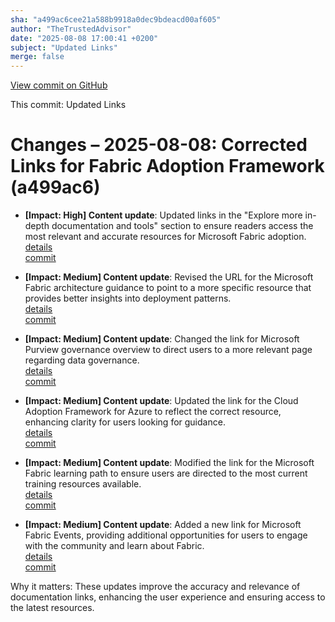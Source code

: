 ```yaml
---
sha: "a499ac6cee21a588b9918a0dec9bdeacd00af605"
author: "TheTrustedAdvisor"
date: "2025-08-08 17:00:41 +0200"
subject: "Updated Links"
merge: false
---
```


[View commit on GitHub](https://github.com/TheTrustedAdvisor/FabricAdoptionFramework/commit/a499ac6cee21a588b9918a0dec9bdeacd00af605)

This commit: Updated Links

# Changes – 2025-08-08: Corrected Links for Fabric Adoption Framework (a499ac6)

- **[Impact: High] Content update**: Updated links in the "Explore more in-depth documentation and tools" section to ensure readers access the most relevant and accurate resources for Microsoft Fabric adoption.  
   [details](/docs/about/changes/2025-08-08-updated-links)  
   [commit](https://github.com/TheTrustedAdvisor/FabricAdoptionFramework/commit/a499ac6cee21a588b9918a0dec9bdeacd00af605)

- **[Impact: Medium] Content update**: Revised the URL for the Microsoft Fabric architecture guidance to point to a more specific resource that provides better insights into deployment patterns.  
   [details](/docs/about/changes/2025-08-08-updated-links)  
   [commit](https://github.com/TheTrustedAdvisor/FabricAdoptionFramework/commit/a499ac6cee21a588b9918a0dec9bdeacd00af605)

- **[Impact: Medium] Content update**: Changed the link for Microsoft Purview governance overview to direct users to a more relevant page regarding data governance.  
   [details](/docs/about/changes/2025-08-08-updated-links)  
   [commit](https://github.com/TheTrustedAdvisor/FabricAdoptionFramework/commit/a499ac6cee21a588b9918a0dec9bdeacd00af605)

- **[Impact: Medium] Content update**: Updated the link for the Cloud Adoption Framework for Azure to reflect the correct resource, enhancing clarity for users looking for guidance.  
   [details](/docs/about/changes/2025-08-08-updated-links)  
   [commit](https://github.com/TheTrustedAdvisor/FabricAdoptionFramework/commit/a499ac6cee21a588b9918a0dec9bdeacd00af605)

- **[Impact: Medium] Content update**: Modified the link for the Microsoft Fabric learning path to ensure users are directed to the most current training resources available.  
   [details](/docs/about/changes/2025-08-08-updated-links)  
   [commit](https://github.com/TheTrustedAdvisor/FabricAdoptionFramework/commit/a499ac6cee21a588b9918a0dec9bdeacd00af605)

- **[Impact: Medium] Content update**: Added a new link for Microsoft Fabric Events, providing additional opportunities for users to engage with the community and learn about Fabric.  
   [details](/docs/about/changes/2025-08-08-updated-links)  
   [commit](https://github.com/TheTrustedAdvisor/FabricAdoptionFramework/commit/a499ac6cee21a588b9918a0dec9bdeacd00af605)

Why it matters: These updates improve the accuracy and relevance of documentation links, enhancing the user experience and ensuring access to the latest resources.
